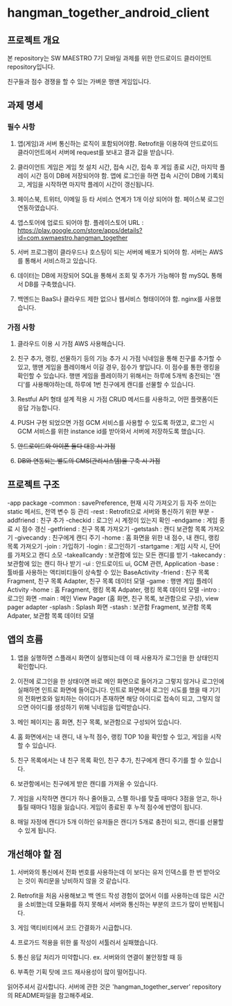 # hangman_together_android_client

## 프로젝트 개요
본 repository는 SW MAESTRO 7기 모바일 과제를 위한
안드로이드 클라이언트 repository입니다.

친구들과 점수 경쟁을 할 수 있는 가벼운 행맨 게임입니다.


## 과제 명세
### 필수 사항
1. 앱(게임)과 서버 통신하는 로직이 포함되어야함. 
  Retrofit을 이용하여 안드로이드 클라이언트에서 서버에 request를 보내고 결과 값을 받습니다.

2. 클라이언트 게임은 게임 첫 설치 시간, 접속 시간, 접속 후 게임 종료 시간, 마지막 플레이 시간 등이 DB에 저장되어야 함. 
  앱에 로그인을 하면 접속 시간이 DB에 기록되고, 게임을 시작하면 마지막 플레이 시간이 갱신됩니다.

3. 페이스북, 트위터, 이메일 등 타 서비스 연계가 1개 이상 되어야 함.
  페이스북 로그인 연동하였습니다.

4. 앱스토어에 업로드 되어야 함.
  플레이스토어 URL : https://play.google.com/store/apps/details?id=com.swmaestro.hangman_together

5. 서버 프로그램이 클라우드나 호스팅이 되는 서버에 배포가 되어야 함.
  서버는 AWS를 통해서 서비스하고 있습니다.

6. 데이터는 DB에 저장되어 SQL을 통해서 조회 및 추가가 가능해야 함
  mySQL 통해서 DB를 구축했습니다.

7. 백엔드는 BaaS나 클라우드 제한 없으나 웹서비스 형태이어야 함.
  nginx를 사용했습니다.
  
### 가점 사항
1. 클라우드 이용 시 가점
  AWS 사용해습니다.

2. 친구 추가, 랭킹, 선물하기 등의 기능 추가 시 가점
  닉네임을 통해 친구를 추가할 수 있고, 행맨 게임을 플레이해서 이길 경우, 점수가 쌓입니다. 이 점수를 통한 랭킹을 확인할 수 있습니다.
  행맨 게임을 플레이하기 위해서는 하루에 5개씩 충전되는 '캔디'를 사용해야하는데, 하루에 1번 친구에게 캔디를 선물할 수 있습니다.

3. Restful API 형태 설계 적용 시 가점
  CRUD 메서드를 사용하고, 어떤 플랫폼이든 응답 가능합니다.

4. PUSH 구현 되었으면 가점
  GCM 서비스를 사용할 수 있도록 하였고, 로그인 시 GCM 서비스를 위한 instance id를 받아와서 서버에 저장하도록 했습니다.

5. ~~안드로이드와 아이폰 둘다 대응 시 가점~~

6. ~~DB와 연동되는 별도의 CMS(관리시스템)을 구축 시 가점~~

## 프로젝트 구조
-app package
  -common : savePreference, 현재 시각 가져오기 등 자주 쓰이는 static 메서드, 전역 변수 등 관리
  -rest : Retrofit으로 서버와 통신하기 위한 부분
    -addfriend : 친구 추가
    -checkid : 로그인 시 계정이 있는지 확인
    -endgame : 게임 종료 시 점수 갱신
    -getfriend : 친구 목록 가져오기
    -getstash : 캔디 보관함 목록 가져오기
    -givecandy : 친구에게 캔디 주기
    -home : 홈 화면을 위한 내 점수, 내 캔디, 랭킹 목록 가져오기
    -join : 가입하기
    -login : 로그인하기
    -startgame : 게임 시작 시, 단어를 가져오고 캔디 소모
    -takeallcandy : 보관함에 있는 모든 캔디를 받기
    -takecandy : 보관함에 있는 캔디 하나 받기
  -ui : 안드로이드 ui, GCM 관련, Application
    -base : 툴바를 사용하는 액티비티들이 상속할 수 있는 BaseActivity
    -friend : 친구 목록 Fragment, 친구 목록 Adapter, 친구 목록 데이터 모델
    -game : 행맨 게임 플레이 Activity
    -home : 홈 Fragment, 랭킹 목록 Adpater, 랭킹 목록 데이터 모델
    -intro : 로그인 화면
    -main : 메인 View Pager (홈 화면, 친구 목록, 보관함으로 구성), view pager adapter
    -splash : Splash 화면
    -stash : 보관함 Fragment, 보관함 목록 Adpater, 보관함 목록 데이터 모델
    
## 앱의 흐름
1. 앱을 실행하면 스플래시 화면이 실행되는데 이 때 사용자가 로그인을 한 상태인지 확인합니다.

2. 이전에 로그인을 한 상태이면 바로 메인 화면으로 들어가고 그렇지 않거나 로그인에 실패하면
  인트로 화면에 들어갑니다. 인트로 화면에서 로그인 시도를 했을 때 기기의 전화번호와 일치하는 아이디가 존재하면
  해당 아이디로 접속이 되고, 그렇지 않으면 아이디를 생성하기 위해 닉네임을 입력받습니다.

3. 메인 페이지는 홈 화면, 친구 목록, 보관함으로 구성되어 있습니다.

4. 홈 화면에서는 내 캔디, 내 누적 점수, 랭킹 TOP 10을 확인할 수 있고, 게임을 시작할 수 있습니다.

5. 친구 목록에서는 내 친구 목록 확인, 친구 추가, 친구에게 캔디 주기를 할 수 있습니다.

6. 보관함에서는 친구에게 받은 캔디를 가져올 수 있습니다.

7. 게임을 시작하면 캔디가 하나 줄어들고, 스펠 하나를 맞출 때마다 3점을 얻고, 하나 틀릴 때마다 1점을 잃습니다.
  게임이 종료된 후 누적 점수에 반영이 됩니다.

8. 매일 자정에 캔디가 5개 이하인 유저들은 캔디가 5개로 충전이 되고, 캔디를 선물할 수 있게 됩니다.

## 개선해야 할 점
1. 서버와의 통신에서 전화 번호를 사용하는데 이 보다는 유저 인덱스를 한 번 받아오는 것이 쿼리문을 낭비하지 않을 것 같습니다.

2. Retrofit을 처음 사용해보고 백 엔드 작성 경험이 없어서 이를 사용하는데 많은 시간을 소비했는데 모듈화를 하지 못해서
  서버와 통신하는 부분의 코드가 많이 반복됩니다. 

3. 게임 액티비티에서 코드 간결화가 시급합니다.

4. 프로가드 적용을 위한 룰 작성이 서툴러서 실패했습니다.

5. 통신 응답 처리가 미약합니다. ex. 서버와의 연결이 불안정할 때 등

6. 부족한 기획 탓에 코드 재사용성이 많이 떨어집니다.


읽어주셔서 감사합니다. 서버에 관한 것은 'hangman_together_server' repository의 README파일을 참고해주세요.
